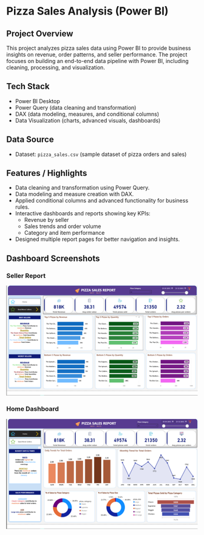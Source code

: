 # Pizza Sales Analysis (Power BI)

## Project Overview
This project analyzes pizza sales data using Power BI to provide business insights on revenue, order patterns, and seller performance. The project focuses on building an end-to-end data pipeline with Power BI, including cleaning, processing, and visualization.

## Tech Stack
- Power BI Desktop  
- Power Query (data cleaning and transformation)  
- DAX (data modeling, measures, and conditional columns)  
- Data Visualization (charts, advanced visuals, dashboards)  

## Data Source
- Dataset: `pizza_sales.csv` (sample dataset of pizza orders and sales)

## Features / Highlights
- Data cleaning and transformation using Power Query.  
- Data modeling and measure creation with DAX.  
- Applied conditional columns and advanced functionality for business rules.  
- Interactive dashboards and reports showing key KPIs:  
  - Revenue by seller  
  - Sales trends and order volume  
  - Category and item performance  
- Designed multiple report pages for better navigation and insights.

## Dashboard Screenshots
### Seller Report
![Seller Screenshot](https://github.com/nishant0426/Pizza-Sales-Analysis/blob/main/Sellers.png)

### Home Dashboard
![Home Screenshot](https://github.com/nishant0426/Pizza-Sales-Analysis/blob/main/Home.png)
